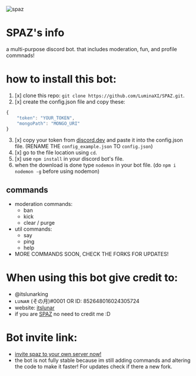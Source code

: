 ![spaz](https://media.discordapp.net/attachments/890317147459444806/890871700525285407/standard_2.gif)

# SPAZ's info
a multi-purpose discord bot. that includes moderation, fun, and profile commnads!

# how to install this bot:
1. [x] clone this repo: `git clone https://github.com/LuminaXI/SPAZ.git`.
2. [x] create the config.json file and copy these:
```javascript
{
    "token": "YOUR_TOKEN",
    "mongoPath": "MONGO_URI"
}
```
3. [x] copy your token from [discord.dev](https://discord.dev) and paste it into the config.json file. (RENAME THE `config_example.json` TO `config.json`)
4. [x] go to the file location using `cd`.
5. [x] use `npm install` in your discord bot's file.
6. when the download is done type ```nodemon``` in your bot file. (do `npm i nodemon -g` before using nodemon)

## commands
- moderation commands: 
  - ban
  - kick
  - clear / purge
- util commands:
  - say 
  - ping 
  - help 
 - MORE COMMANDS SOON, CHECK THE FORKS FOR UPDATES!

 # When using this bot give credit to:
 - @itslunarking
 - ʟᴜɴᴀʀ (その月)#0001 OR ID: 852648016024305724
 - website: [itslunar](https://luminaxi.github.io)
 - if you are [SPAZ](https://www.youtube.com/c/spaz12) no need to credit me :D
# Bot invite link:
- [invite spaz to your own server now!](https://discord.com/api/oauth2/authorize?client_id=890648164699373618&permissions=8&scope=bot%20applications.commands)
- the bot is not fully stable because im still adding commands and altering the code to make it faster! For updates check if there a new fork.
